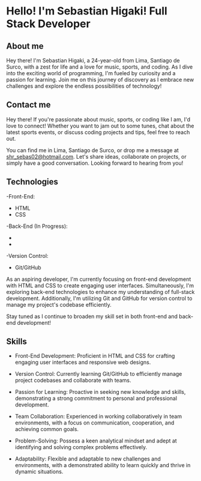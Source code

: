 # Hello! I'm Sebastian Higaki! Full Stack Developer
## About me
Hey there! I'm Sebastian Higaki, a 24-year-old from Lima, Santiago de Surco, with a zest for life and a love for music, sports, and coding. As I dive into the exciting world of programming, I'm fueled by curiosity and a passion for learning. Join me on this journey of discovery as I embrace new challenges and explore the endless possibilities of technology!
## Contact me
Hey there! If you're passionate about music, sports, or coding like I am, I'd love to connect! Whether you want to jam out to some tunes, chat about the latest sports events, or discuss coding projects and tips, feel free to reach out.

You can find me in Lima, Santiago de Surco, or drop me a message at shr_sebas02@hotmail.com. Let's share ideas, collaborate on projects, or simply have a good conversation. Looking forward to hearing from you!
## Technologies
-Front-End:

- HTML
- CSS

-Back-End (In Progress):

- 
- 

-Version Control:

- Git/GitHub

As an aspiring developer, I'm currently focusing on front-end development with HTML and CSS to create engaging user interfaces. Simultaneously, I'm exploring back-end technologies to enhance my understanding of full-stack development. Additionally, I'm utilizing Git and GitHub for version control to manage my project's codebase efficiently.

Stay tuned as I continue to broaden my skill set in both front-end and back-end development!
## Skills
- Front-End Development: Proficient in HTML and CSS for crafting engaging user interfaces and responsive web designs.

- Version Control: Currently learning Git/GitHub to efficiently manage project codebases and collaborate with teams.

- Passion for Learning: Proactive in seeking new knowledge and skills, demonstrating a strong commitment to personal and professional development.

- Team Collaboration: Experienced in working collaboratively in team environments, with a focus on communication, cooperation, and achieving common goals.

- Problem-Solving: Possess a keen analytical mindset and adept at identifying and solving complex problems effectively.

- Adaptability: Flexible and adaptable to new challenges and environments, with a demonstrated ability to learn quickly and thrive in dynamic situations.